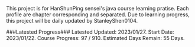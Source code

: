 This project is for HanShunPing sensei's java course learning pratise.
Each profile are chapter corresponding and separated.
Due to learning progress, this project will be daily updated by StanleyShen0104.

###Latested Progress###
Latested Updated: 2023/01/27.
Start Date: 2023/01/22.
Course Progress: 97 / 910.
Estimated Days Remain: 55 Days.